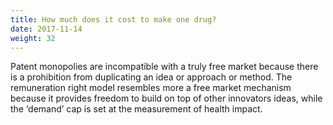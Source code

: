```yaml
---
title: How much does it cost to make one drug?
date: 2017-11-14
weight: 32
---
```


Patent monopolies are incompatible with a truly free market because there is a prohibition from duplicating an idea or approach or method. The remuneration right model resembles more a free market mechanism because it provides freedom to build on top of other innovators ideas, while the ‘demand’ cap is set at the measurement of health impact. 
